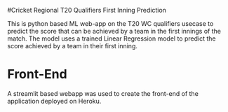 #Cricket Regional T20 Qualifiers First Inning Prediction

This is python based ML web-app on the T20 WC qualifiers usecase to predict the score that can be achieved by a team in the first innings of the match. The model uses a trained Linear Regression model to predict the score achieved by a team in their first inning.

# Front-End
A streamlit based webapp was used to create the front-end of the application deployed on Heroku.



